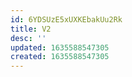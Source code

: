```yaml
---
id: 6YDSUzE5xUXKEbakUu2Rk
title: V2
desc: ''
updated: 1635588547305
created: 1635588547305
---
```


